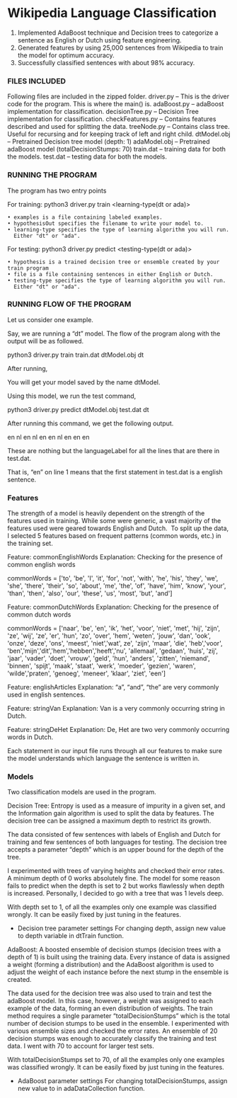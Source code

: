 # Wikipedia Language Classification

1. Implemented AdaBoost technique and Decision trees to categorize a sentence as English or Dutch using feature engineering.
2. Generated features by using 25,000 sentences from Wikipedia to train the model for optimum accuracy.
3. Successfully classified sentences with about 98% accuracy.



### FILES INCLUDED
Following files are included in the zipped folder.
driver.py – This is the driver code for the program. This is where the main() is.
adaBoost.py – adaBoost implementation for classification.
decisionTree.py – Decision Tree implementation for classification.
checkFeatures.py – Contains features described and used for splitting the data.
treeNode.py – Contains class tree. Useful for recursing and for keeping track of left and right child.
dtModel.obj – Pretrained Decision tree model (depth: 1)
adaModel.obj – Pretrained adaBoost model (totalDecisionStumps: 70)
train.dat – training data for both the models.
test.dat – testing data for both the models.

                   
                   
### RUNNING THE PROGRAM
The program has two entry points

For training:
python3 driver.py train <examples> <hypothesisOut> <learning-type(dt or ada)>

    • examples is a file containing labeled examples.
    • hypothesisOut specifies the filename to write your model to.
    • learning-type specifies the type of learning algorithm you will run. 
      Either "dt" or "ada".


For testing:
python3 driver.py predict <hypothesis> <file> <testing-type(dt or ada)>

    • hypothesis is a trained decision tree or ensemble created by your train program
    • file is a file containing sentences in either English or Dutch.
    • testing-type specifies the type of learning algorithm you will run. 
      Either "dt" or "ada".

                   
                   
### RUNNING FLOW OF THE PROGRAM
Let us consider one example.

Say, we are running a “dt” model.
The flow of the program along with the output will be as followed.

python3  driver.py  train  train.dat  dtModel.obj  dt 

After running,

You will get your model saved by the name dtModel.

Using this model, we run the test command,

python3  driver.py  predict  dtModel.obj  test.dat  dt

After running this command, we get the following output.

en
nl
en
nl
en
en
nl
en
en
en

These are nothing but the languageLabel for all the lines that are there in test.dat.

That is, “en” on line 1 means that the first statement in test.dat is a english sentence.


### Features
The strength of a model is heavily dependent on the strength of the features used in training. While some were generic, a vast majority of the features used were geared towards English and Dutch. 
To split up the data, I selected 5 features based on frequent patterns (common words, etc.) in the training set.

Feature: 
commonEnglishWords
Explanation: 
Checking for the presence of common english words

commonWords = ['to', 'be', 'I', 'it', 'for', 'not', 'with', 'he', 'his', 'they', 'we', 'she', 'there', 'their', 'so', 'about', 'me', 'the', 'of', 'have', 'him', 'know', 'your', 'than', 'then', 'also', 'our', 'these', 'us', 'most', 'but', 'and']


Feature: 
commonDutchWords
Explanation: 
Checking for the presence of common dutch words

commonWords = ['naar', 'be', 'en', 'ik', 'het', 'voor', 'niet', 'met', 'hij', 'zijn', 'ze', 'wij', 'ze', 'er', 'hun', 'zo', 'over', 'hem', 'weten', 'jouw', 'dan', 'ook', 'onze', 'deze', 'ons', 'meest', 'niet','wat', ze', 'zijn', 'maar', 'die', 'heb','voor', 'ben','mijn','dit','hem','hebben','heeft','nu', 'allemaal', 'gedaan', 'huis', 'zij', 'jaar', 'vader', 'doet', 'vrouw', 'geld', 'hun', 'anders', 'zitten', 'niemand', 'binnen', 'spijt', 'maak', 'staat', 'werk', 'moeder', 'gezien', 'waren', 'wilde','praten', 'genoeg', 'meneer', 'klaar', 'ziet', 'een']


Feature: 
englishArticles
Explanation: 
“a”, “and”, “the” are very commonly used in english sentences.


Feature: 
stringVan
Explanation: 
Van is a very commonly occurring string in Dutch.


Feature: 
stringDeHet
Explanation: 
De, Het are two very commonly occurring words in Dutch.


Each statement in our input file runs through all our features to make sure the model understands which language the sentence is written in.


### Models
Two classification models are used in the program.
  
Decision Tree:
Entropy is used as a measure of impurity in a given set, and the Information gain algorithm is used to split the data by features. The decision tree can be assigned a maximum depth to restrict its growth.

The data consisted of few sentences with labels of English and Dutch for training and few sentences of both languages for testing. The decision tree accepts a parameter “depth” which is an upper bound for the depth of the tree. 

I experimented with trees of varying heights and checked their error rates. A minimum depth of 0 works absolutely fine. The model for some reason fails to predict when the depth is set to 2 but works flawlessly when depth is increased. Personally, I decided to go with a tree that was 1 levels deep.

With depth set to 1, of all the examples only one example was classified wrongly. It can be easily fixed by just tuning in the features.


- Decision tree parameter settings
	For changing depth, assign new value to depth variable in dtTrain function.


AdaBoost:
A boosted ensemble of decision stumps (decision trees with a depth of 1) is built using the training data. Every instance of data is assigned a weight (forming a distribution) and the AdaBoost algorithm is used to adjust the weight of each instance before the next stump in the ensemble is created.

The data used for the decision tree was also used to train and test the adaBoost model. In this case, however, a weight was assigned to each example of the data, forming an even distribution of weights. The train method requires a single parameter “totalDecisionStumps” which is the total number of decision stumps to be used in the ensemble. I experimented with various ensemble sizes and checked the error rates. An ensemble of 20 decision stumps was enough to accurately classify the training and test data. I went with 70 to account for larger test sets.

With totalDecisionStumps set to 70, of all the examples only one examples was classified wrongly. It can be easily fixed by just tuning in the features.


- AdaBoost parameter settings
	For changing totalDecisionStumps, assign new value to in adaDataCollection function.





